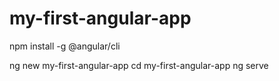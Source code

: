 # my-first-angular-app

npm install -g @angular/cli

ng new my-first-angular-app
cd my-first-angular-app
ng serve
